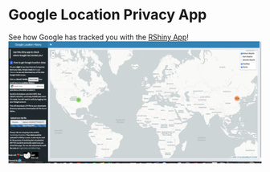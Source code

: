 # Google Location Privacy App
See how Google has tracked you with the [RShiny App](https://austin-liu.shinyapps.io/google_location_privacy_app/)!
![Shiny App](https://github.com/aoliu95/google_location_privacy_app/raw/master/ScreenShot.png)


